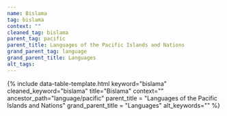 ```yaml
---
name: Bislama
tag: bislama
context: ""
cleaned_tag: bislama
parent_tag: pacific
parent_title: Languages of the Pacific Islands and Nations
grand_parent_tag: language
grand_parent_title: Languages
alt_tags: 
---
```


{% include data-table-template.html 
  keyword="bislama" 
  cleaned_keyword="bislama" 
  title="Bislama"
  context=""
  ancestor_path="language/pacific" 
  parent_title = "Languages of the Pacific Islands and Nations"
  grand_parent_title = "Languages"
  alt_keywords=""
%}

